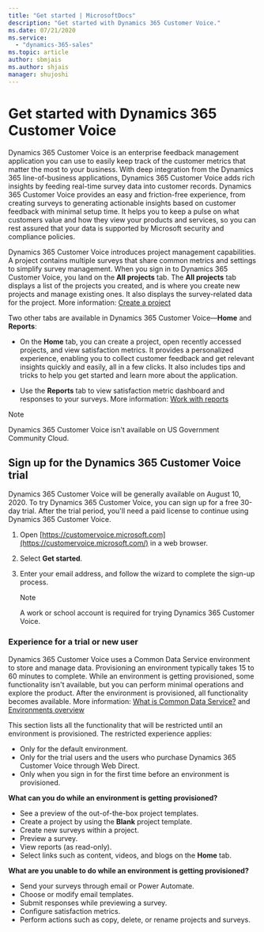 ```yaml
---
title: "Get started | MicrosoftDocs"
description: "Get started with Dynamics 365 Customer Voice."
ms.date: 07/21/2020
ms.service:
  - "dynamics-365-sales"
ms.topic: article
author: sbmjais
ms.author: shjais
manager: shujoshi
---
```


# Get started with Dynamics 365 Customer Voice

Dynamics 365 Customer Voice is an enterprise feedback management application you can use to easily keep track of the customer metrics that matter the most to your business. With deep integration from the Dynamics 365 line-of-business<!--Don't use "LOB" via Writing Style Guide.--> applications, Dynamics 365 Customer Voice adds rich insights by feeding real-time survey data into customer records. Dynamics 365 Customer Voice provides an easy and friction-free experience, from creating surveys to generating actionable insights based on customer feedback with minimal setup time. It helps you to keep a pulse on what customers value and how they view your products and services, so you can rest assured that your data is supported by Microsoft security and compliance policies.<!--Nice introduction!-->

Dynamics 365 Customer Voice introduces project management capabilities. A project contains multiple surveys that share common metrics and settings to simplify survey management. When you sign in to Dynamics 365 Customer Voice, you land on the **All projects** tab. The **All projects** tab displays a list of the projects you created, and is where you create new projects and manage existing ones.<!--Suggested (here and below), to avoid "allows." --> It also displays the survey-related data for the project. More information: [Create a project](create-project.md)

Two other tabs are available in Dynamics 365 Customer Voice&mdash;**Home** and **Reports**:<!--Format suggested. This is a perfect place for bullets.-->

- On the **Home** tab, you can create a project, open recently accessed projects, and view satisfaction metrics. It provides a personalized experience, enabling you<!--Edit okay? "Users" does mean the reader here, I assume?--> to collect customer feedback and get relevant insights quickly and easily, all in a few clicks. It also includes tips and tricks to help you get started and learn more about the application.

- Use the **Reports** tab to view satisfaction metric dashboard and responses to your surveys. More information: [Work with reports](about-reports.md)

> [!NOTE]
> Dynamics 365 Customer Voice isn't available on US Government Community Cloud.<!--Can you verify that this is the right term to use here? I don't find "US Government Community Cloud" (nor any guidance about it, unfortunately). I find various flavors prefixed with "Office 365" and "Microsoft 365." Also: Via WSG, you don't have to supply an acronym if you don't use it a second time.-->

## Sign up for the Dynamics 365 Customer Voice trial

Dynamics 365 Customer Voice will be generally available on August 10, 2020. To try Dynamics 365 Customer Voice, you can sign up for a free 30-day trial. After the trial period, you'll need a paid license to continue using Dynamics 365 Customer Voice.

1. Open [https://customervoice.microsoft.com](https://customervoice.microsoft.com/) in a web browser.

2. Select **Get started**.

3. Enter your email address, and follow the wizard to complete the sign-up process.

   > [!NOTE]
   > A work or school account is required for trying Dynamics 365 Customer Voice.

### Experience for a trial or new user

Dynamics 365 Customer Voice uses a Common Data Service environment<!--Suggested.--> to store and manage data. Provisioning<!--"However" was puzzling here.--> an environment typically takes 15 to 60 minutes to complete. While an environment is getting provisioned, some functionality<!--There is no plural form for "functionality," according to the American Heritage dictionary. You could say "some functions aren't available" if you prefer.--> isn't available, but you can perform minimal operations and explore the product.<!--Suggested.--> After the environment is provisioned, all functionality becomes available. More information: [What is Common Data Service?](https://docs.microsoft.com/powerapps/maker/common-data-service/data-platform-intro) and [Environments overview](https://docs.microsoft.com/power-platform/admin/environments-overview)

This section lists all the functionality that will be restricted until an environment is provisioned. The restricted experience applies:

- Only for the default environment.
- Only for the trial users and the users who purchase Dynamics 365 Customer Voice through Web Direct.
- Only when you sign in for the first time before an environment is provisioned.

**What can you do while an environment is getting provisioned?**

- See a preview of the out-of-the-box project templates.
- Create a project by using the **Blank** project template.
- Create new surveys within a project.
- Preview a survey.
- View reports (as read-only).<!--Suggested.-->
- Select links such as content, videos, and blogs on the **Home** tab.

**What are you unable to do<!--Suggested.--> while an environment is getting provisioned?**

- Send your surveys through email or Power Automate.
- Choose or modify email templates.
- Submit responses while previewing a survey.
- Configure satisfaction metrics.
- Perform actions such as copy, delete, or rename projects and surveys.
